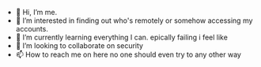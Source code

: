 - 👋 Hi, I’m me.
- 👀 I’m interested in finding out who's remotely or somehow accessing my accounts.
- 🌱 I’m currently learning everything I can. epically failing i feel like
- 💞️ I’m looking to collaborate on security 
- 📫 How to reach me on here no one should even try to any other way

<!---
Htnlz84/Htnlz84 is a ✨ special ✨ repository because its `README.md` (this file) appears on your GitHub profile.
You can click the Preview link to take a look at your changes.
--->
